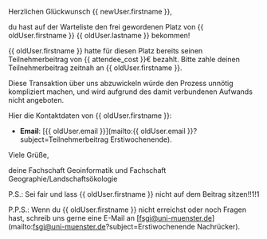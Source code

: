 Herzlichen Glückwunsch {{ newUser.firstname }},

du hast auf der Warteliste den frei gewordenen Platz von {{ oldUser.firstname }} {{ oldUser.lastname }} bekommen!

{{ oldUser.firstname }} hatte für diesen Platz bereits seinen Teilnehmerbeitrag von  {{ attendee_cost }}€ bezahlt.
Bitte zahle deinen Teilnehmerbeitrag zeitnah an {{ oldUser.firstname }}.

Diese Transaktion über uns abzuwickeln würde den Prozess unnötig kompliziert machen,
und wird aufgrund des damit verbundenen Aufwands nicht angeboten.

Hier die Kontaktdaten von {{ oldUser.firstname }}:

- **Email**: [{{ oldUser.email }}](mailto:{{ oldUser.email }}?subject=Teilnehmerbeitrag Erstiwochenende).

Viele Grüße,

deine Fachschaft Geoinformatik und Fachschaft Geographie/Landschaftsökologie

P.S.: Sei fair und lass {{ oldUser.firstname }} nicht auf dem Beitrag sitzen!!1!1

P.P.S.: Wenn du {{ oldUser.firstname }} nicht erreichst oder noch Fragen hast, schreib uns gerne eine E-Mail an [fsgi@uni-muenster.de](mailto:fsgi@uni-muenster.de?subject=Erstiwochenende Nachrücker).
